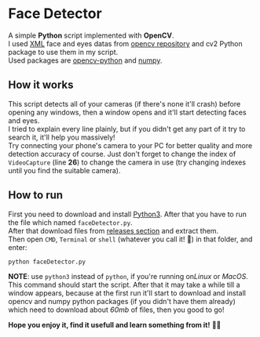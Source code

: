 # Face Detector
A simple **Python** script implemented with **OpenCV**.\
I used [XML](https://en.wikipedia.org/wiki/XML) face and eyes datas from [opencv repository](https://github.com/opencv/opencv) and cv2 Python package to use them in my script.\
Used packages are [opencv-python](https://pypi.org/project/opencv-python) and [numpy](https://pypi.org/project/numpy).

## How it works
This script detects all of your cameras (if there's none it'll crash) before opening any windows, then a window opens and it'll start detecting faces and eyes.\
I tried to explain every line plainly, but if you didn't get any part of it try to search it, it'll help you massively!\
Try connecting your phone's camera to your PC for better quality and more detection accuracy of course. Just don't forget to change the index of `VideoCapture` (line **26**) to change the camera in use (try changing indexes until you find the suitable camera).

## How to run
First you need to download and install [Python3](https://www.python.org). After that you have to run the file which named `faceDetector.py`.\
After that download files from [releases section](https://github.com/mehrshaad/Face_Detector/releases) and extract them.\
Then open `CMD`, `Terminal` or `shell` (whatever you call it! 🙂) in that folder, and enter:
```sh
python faceDetector.py
```
**NOTE**: use `python3` instead of `python`, if you're running on*Linux* or *MacOS*.\
This command should start the script. After that it may take a while till a window appears, because at the first run it'll start to download and install opencv and numpy python packages (if you didn't have them already) which need to download about *60mb* of files, then you good to go!

**Hope you enjoy it, find it usefull and learn something from it!** 👍🏼
